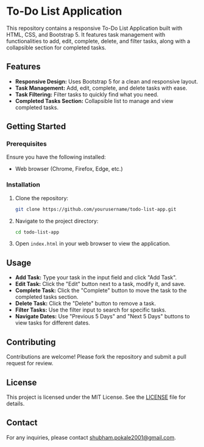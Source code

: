 # To-Do List Application

This repository contains a responsive To-Do List Application built with HTML, CSS, and Bootstrap 5. It features task management with functionalities to add, edit, complete, delete, and filter tasks, along with a collapsible section for completed tasks.

## Features

- **Responsive Design:** Uses Bootstrap 5 for a clean and responsive layout.
- **Task Management:** Add, edit, complete, and delete tasks with ease.
- **Task Filtering:** Filter tasks to quickly find what you need.
- **Completed Tasks Section:** Collapsible list to manage and view completed tasks.

## Getting Started

### Prerequisites

Ensure you have the following installed:

- Web browser (Chrome, Firefox, Edge, etc.)

### Installation

1. Clone the repository:
    ```bash
    git clone https://github.com/yourusername/todo-list-app.git
    ```
2. Navigate to the project directory:
    ```bash
    cd todo-list-app
    ```
3. Open `index.html` in your web browser to view the application.

## Usage

- **Add Task:** Type your task in the input field and click "Add Task".
- **Edit Task:** Click the "Edit" button next to a task, modify it, and save.
- **Complete Task:** Click the "Complete" button to move the task to the completed tasks section.
- **Delete Task:** Click the "Delete" button to remove a task.
- **Filter Tasks:** Use the filter input to search for specific tasks.
- **Navigate Dates:** Use "Previous 5 Days" and "Next 5 Days" buttons to view tasks for different dates.

## Contributing

Contributions are welcome! Please fork the repository and submit a pull request for review.

## License

This project is licensed under the MIT License. See the [LICENSE](LICENSE) file for details.

## Contact

For any inquiries, please contact [shubham.pokale2001@gmail.com](mailto:your.email@example.com).
